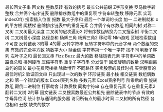 最长回文子串
回文数
整数反转
有效的括号
最长公共前缀
Z字形变换
罗马数字转整数
合并俩个有序链表
删除排序数组中的重复项
字符串转整数
移除元素
实现indexOf()
搜索插入位置
报数
最大子序和
最后一个单词的长度
加一
二进制就和
x的平方根
爬楼梯
删除排序链表中的重复元素
合并俩个有序数组
相同的树
对称二叉树
二叉树最大深度
二叉树的层次遍历2
将有序数组转换为二叉搜索树
平衡二叉树
二叉树最小深度
路径总和
杨辉三角
杨辉三角2
移动零
NIm游戏
区域检索数组不可变
反转链表
3的幂
4的幂
反转字符串
反转字符串中的元音字母
两个数组的交集
有效的完全平方数
猜数字大小
赎金信
字符串第一个唯一字符
找不同
判断子序列
左叶子之和
最长回文串
Fizz Buzz
最大的数
移除链表元素
字符串中的单词数
路径总和
排列硬币
压缩字符串
重复子字符串
分发饼干
回炫旋镖的数量
汉明距离
岛屿的周长
最小花费爬楼梯
除数博弈
不同路径
买卖股票的最佳时机
买卖股票的最佳时机2
验证回文串
只出现过一次的数字
环形链表
最小栈
相交链表
数组俩数之和
第一个错误的版本
Excel表列名称
多数元素
Excel表序列号
阶乘后的零
旋转数组
颠倒二进制位
打家劫舍
计数质数
同构字符串
存在重复元素
存在重复元素2
翻转二叉树
2的幂
回文链表
二叉搜索数最近公共祖先
删除链表中的节点
有效的字母异位词
统计参与通讯的服务器
访问所有点的最小时间
二叉树的所有路径
各位相和
丑数
缺失的数字
